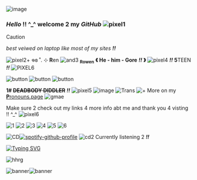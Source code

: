 ![image](https://stuffineed.carrd.co/assets/images/image06.png?v=ccd269a4)
### *Hello* !! ^_^ welcome 2 my _*GitHub*_ ![pixel1](https://pixels.crd.co/assets/images/gallery33/352b57c7.gif?v=7212058b)
> [!CAUTION]
> *best veiwed on laptop like most of my sites* ***!!***
>
> ![pixel2](https://stuffineed.carrd.co/assets/images/gallery09/b8b0c7ee.gif?v=44d26511)+ 𖦹ɞ ˚. ⊹  **R**en ![and3](https://stuffineed.carrd.co/assets/images/gallery09/fdfc02c3.gif?v=44d26511) <sub>**Rowen**</sub> **《** **He - him - Gore** ***!!*** **》** ![pixel4](https://stuffineed.carrd.co/assets/images/gallery09/61282ff1.gif?v=44d26511) ***!!*** **5**TEEN ***!!*** ![PIXEL6](https://stuffineed.carrd.co/assets/images/gallery09/4715c9be.gif?v=44d26511)
> 
> ![button](https://stuffineed.carrd.co/assets/images/gallery09/d8e29a16.gif?v=3127e222) ![button](https://i.postimg.cc/SsZZRFVy/IMG-4797.gif) ![button](https://stuffineed.carrd.co/assets/images/gallery09/2cc3599d.png?v=0f9ab54f)
> 
> **1# ~~DEADBODY DIDDLER~~** ***!!*** ![pixel5](https://stuffineed.carrd.co/assets/images/gallery09/37c868e6.gif?v=44d26511) ![image](https://stuffineed.carrd.co/assets/images/gallery10/e9cec125.jpg?v=3127e222) ![Trans](https://stuffineed.carrd.co/assets/images/gallery10/3c44a299.jpg?v=5fa952b6) ![+](https://stuffineed.carrd.co/assets/images/gallery10/d9c0dffa.gif?v=3127e222) More on my [**P**ronouns.page](https://en.pronouns.page/@Mr.cooolguy) ![gmae](https://gifs.crd.co/assets/images/gallery21/d03a5e11.gif?v=ef433a6f)
>
>  Make sure 2 check out my links 4 more info abt me and thank you 4 visting !! ^_^ ![pixel6](https://stuffineed.carrd.co/assets/images/gallery09/4efde69f.gif?v=3127e222)
> 
> ![1](https://stuffineed.carrd.co/assets/images/gallery12/dde7b7a7.png?v=abb9f611) ![2](https://stuffineed.carrd.co/assets/images/gallery12/c97492fa.png?v=abb9f611) ![3](https://stuffineed.carrd.co/assets/images/gallery12/d98a212a.gif?v=abb9f611) ![4](https://stuffineed.carrd.co/assets/images/gallery12/12330c18.gif?v=abb9f611) ![5](https://stuffineed.carrd.co/assets/images/gallery12/3acead24.gif?v=abb9f611) ![6](https://stuffineed.carrd.co/assets/images/gallery12/a940fd98.gif?v=abb9f611)
> 
>
>
>
![CD](https://gifs.crd.co/assets/images/gallery08/a12db6b0.gif?v=ef433a6f)[![spotify-github-profile](https://spotify-github-profile.kittinanx.com/api/view?uid=9k1p585lhqwnrgqh2jmya54fb&cover_image=true&theme=novatorem&show_offline=true&background_color=ff0000&interchange=false&bar_color=cc0000&bar_color_cover=false)](https://github.com/kittinan/spotify-github-profile)  ![cd2](https://gifs.crd.co/assets/images/gallery21/33f7fc0a.gif?v=ef433a6f) Currently listening 2 ***!!***

<a href="https://git.io/typing-svg"><img src="https://readme-typing-svg.demolab.com?font=Press+Start+2P&pause=1000&color=F72D24&background=FFB3AA00&random=true&width=600&height=57&lines=Thank+you+4+reading+%09(o_+_)%EF%BE%89%E5%BD%A1%E2%98%86" alt="Typing SVG" /></a>

![hhrg](https://stuffineed.carrd.co/assets/images/image08.jpg?v=abb9f611)

![banner](https://dividers.crd.co/assets/images/gallery05/b38abdfe.png?v=05d33f91)![banner](https://dividers.crd.co/assets/images/gallery05/b38abdfe.png?v=05d33f91)
